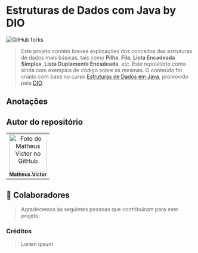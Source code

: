 # Estruturas de Dados com Java by DIO

![GitHub forks](https://img.shields.io/github/forks/matheusvictor/estruturas-de-dados-java?style=for-the-badge)

> Este projeto contém breves explicações dos conceitos das estruturas de dados mais básicas, tais como **Pilha**,
> **Fila**, **Lista Encadeada Simples**, **Lista Duplamente Encadeada**, etc. Este repositório conta ainda com exemplos
> de código sobre as mesmas. O conteúdo foi criado com base no
> curso [Estruturas de Dados em Java](https://web.dio.me/course/estrutura-de-dados-em-java/), promovido
> pela [DIO](https://web.dio.me/home).

## Anotações

>

## Autor do repositório

<table>
  <tr>
    <td align="center">
      <a href="#">
        <img src="https://avatars.githubusercontent.com/u/12521391?v=4" width="100px;" alt="Foto do Matheus Victor no GitHub"/><br>
        <sub>
          <b>Matheus Victor</b>
        </sub>
      </a>
    </td>
</table>

## 🤝 Colaboradores

> Agradecemos às seguintes pessoas que contribuíram para este projeto:

### Créditos

> Lorem ipsum

